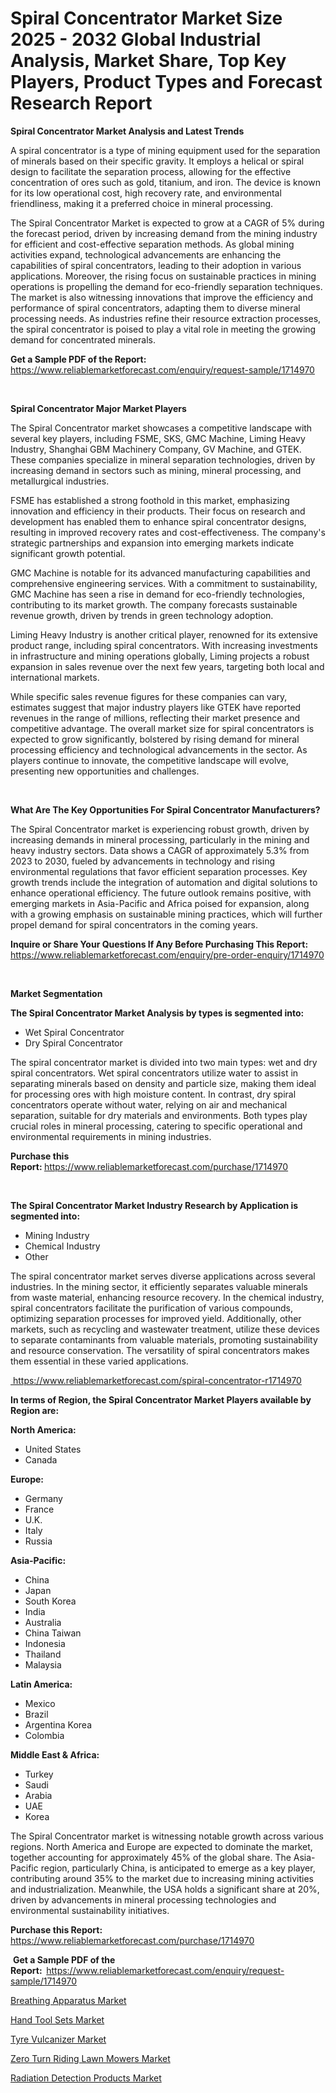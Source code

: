 <p><h1>Spiral Concentrator Market Size 2025 - 2032 Global Industrial Analysis, Market Share, Top Key Players, Product Types and Forecast Research Report</h1></p><p><strong>Spiral Concentrator Market Analysis and Latest Trends</strong></p>
<p><p>A spiral concentrator is a type of mining equipment used for the separation of minerals based on their specific gravity. It employs a helical or spiral design to facilitate the separation process, allowing for the effective concentration of ores such as gold, titanium, and iron. The device is known for its low operational cost, high recovery rate, and environmental friendliness, making it a preferred choice in mineral processing.</p><p>The Spiral Concentrator Market is expected to grow at a CAGR of 5% during the forecast period, driven by increasing demand from the mining industry for efficient and cost-effective separation methods. As global mining activities expand, technological advancements are enhancing the capabilities of spiral concentrators, leading to their adoption in various applications. Moreover, the rising focus on sustainable practices in mining operations is propelling the demand for eco-friendly separation techniques. The market is also witnessing innovations that improve the efficiency and performance of spiral concentrators, adapting them to diverse mineral processing needs. As industries refine their resource extraction processes, the spiral concentrator is poised to play a vital role in meeting the growing demand for concentrated minerals.</p></p>
<p><strong>Get a Sample PDF of the Report:&nbsp;</strong> <a href="https://www.reliablemarketforecast.com/enquiry/request-sample/1714970?utm_campaign=1840&utm_medium=2&utm_source=Github&utm_content=ia&utm_term=10042025&utm_id=spiral-concentrator">https://www.reliablemarketforecast.com/enquiry/request-sample/1714970</a></p>
<p>&nbsp;</p>
<p><strong>Spiral Concentrator Major Market Players</strong></p>
<p><p>The Spiral Concentrator market showcases a competitive landscape with several key players, including FSME, SKS, GMC Machine, Liming Heavy Industry, Shanghai GBM Machinery Company, GV Machine, and GTEK. These companies specialize in mineral separation technologies, driven by increasing demand in sectors such as mining, mineral processing, and metallurgical industries.</p><p>FSME has established a strong foothold in this market, emphasizing innovation and efficiency in their products. Their focus on research and development has enabled them to enhance spiral concentrator designs, resulting in improved recovery rates and cost-effectiveness. The company's strategic partnerships and expansion into emerging markets indicate significant growth potential.</p><p>GMC Machine is notable for its advanced manufacturing capabilities and comprehensive engineering services. With a commitment to sustainability, GMC Machine has seen a rise in demand for eco-friendly technologies, contributing to its market growth. The company forecasts sustainable revenue growth, driven by trends in green technology adoption.</p><p>Liming Heavy Industry is another critical player, renowned for its extensive product range, including spiral concentrators. With increasing investments in infrastructure and mining operations globally, Liming projects a robust expansion in sales revenue over the next few years, targeting both local and international markets.</p><p>While specific sales revenue figures for these companies can vary, estimates suggest that major industry players like GTEK have reported revenues in the range of millions, reflecting their market presence and competitive advantage. The overall market size for spiral concentrators is expected to grow significantly, bolstered by rising demand for mineral processing efficiency and technological advancements in the sector. As players continue to innovate, the competitive landscape will evolve, presenting new opportunities and challenges.</p></p>
<p>&nbsp;</p>
<p><strong>What Are The Key Opportunities For Spiral Concentrator Manufacturers?</strong></p>
<p><p>The Spiral Concentrator market is experiencing robust growth, driven by increasing demands in mineral processing, particularly in the mining and heavy industry sectors. Data shows a CAGR of approximately 5.3% from 2023 to 2030, fueled by advancements in technology and rising environmental regulations that favor efficient separation processes. Key growth trends include the integration of automation and digital solutions to enhance operational efficiency. The future outlook remains positive, with emerging markets in Asia-Pacific and Africa poised for expansion, along with a growing emphasis on sustainable mining practices, which will further propel demand for spiral concentrators in the coming years.</p></p>
<p><strong>Inquire or Share Your Questions If Any Before Purchasing This Report:</strong> <a href="https://www.reliablemarketforecast.com/enquiry/pre-order-enquiry/1714970?utm_campaign=1840&utm_medium=2&utm_source=Github&utm_content=ia&utm_term=10042025&utm_id=spiral-concentrator">https://www.reliablemarketforecast.com/enquiry/pre-order-enquiry/1714970</a></p>
<p>&nbsp;</p>
<p><strong>Market Segmentation</strong></p>
<p><strong>The Spiral Concentrator Market Analysis by types is segmented into:</strong></p>
<p><ul><li>Wet Spiral Concentrator</li><li>Dry Spiral Concentrator</li></ul></p>
<p><p>The spiral concentrator market is divided into two main types: wet and dry spiral concentrators. Wet spiral concentrators utilize water to assist in separating minerals based on density and particle size, making them ideal for processing ores with high moisture content. In contrast, dry spiral concentrators operate without water, relying on air and mechanical separation, suitable for dry materials and environments. Both types play crucial roles in mineral processing, catering to specific operational and environmental requirements in mining industries.</p></p>
<p><strong>Purchase this Report:&nbsp;</strong><a href="https://www.reliablemarketforecast.com/purchase/1714970?utm_campaign=1840&utm_medium=2&utm_source=Github&utm_content=ia&utm_term=10042025&utm_id=spiral-concentrator">https://www.reliablemarketforecast.com/purchase/1714970</a></p>
<p>&nbsp;</p>
<p><strong>The Spiral Concentrator Market Industry Research by Application is segmented into:</strong></p>
<p><ul><li>Mining Industry</li><li>Chemical Industry</li><li>Other</li></ul></p>
<p><p>The spiral concentrator market serves diverse applications across several industries. In the mining sector, it efficiently separates valuable minerals from waste material, enhancing resource recovery. In the chemical industry, spiral concentrators facilitate the purification of various compounds, optimizing separation processes for improved yield. Additionally, other markets, such as recycling and wastewater treatment, utilize these devices to separate contaminants from valuable materials, promoting sustainability and resource conservation. The versatility of spiral concentrators makes them essential in these varied applications.</p></p>
<p><a href="https://www.reliablemarketforecast.com/spiral-concentrator-r1714970?utm_campaign=1840&utm_medium=2&utm_source=Github&utm_content=ia&utm_term=10042025&utm_id=spiral-concentrator">&nbsp;https://www.reliablemarketforecast.com/spiral-concentrator-r1714970</a></p>
<p><strong>In terms of Region, the Spiral Concentrator Market Players available by Region are:</strong></p>
<p>
    <p> <strong> North America: </strong>
        <ul>
            <li>United States</li>
            <li>Canada</li>
        </ul>
        </p> 
    <p> <strong> Europe: </strong>
        <ul>
            <li>Germany</li>
            <li>France</li>
            <li>U.K.</li>
            <li>Italy</li>
            <li>Russia</li>
        </ul>
        </p> 
    <p> <strong> Asia-Pacific: </strong>
        <ul>
            <li>China</li>
            <li>Japan</li>
            <li>South Korea</li>
            <li>India</li>
            <li>Australia</li>
            <li>China Taiwan</li>
            <li>Indonesia</li>
            <li>Thailand</li>
            <li>Malaysia</li>
        </ul>
        </p> 
    <p> <strong> Latin America: </strong>
        <ul>
            <li>Mexico</li>
            <li>Brazil</li>
            <li>Argentina Korea</li>
            <li>Colombia</li>
        </ul>
        </p> 
    <p> <strong> Middle East & Africa: </strong>
        <ul>
            <li>Turkey</li>
            <li>Saudi</li>
            <li>Arabia</li>
            <li>UAE</li>
            <li>Korea</li>
        </ul>
    </p>
    </p>
<p><p>The Spiral Concentrator market is witnessing notable growth across various regions. North America and Europe are expected to dominate the market, together accounting for approximately 45% of the global share. The Asia-Pacific region, particularly China, is anticipated to emerge as a key player, contributing around 35% to the market due to increasing mining activities and industrialization. Meanwhile, the USA holds a significant share at 20%, driven by advancements in mineral processing technologies and environmental sustainability initiatives.</p></p>
<p><strong>Purchase this Report: </strong><a href="https://www.reliablemarketforecast.com/purchase/1714970?utm_campaign=1840&utm_medium=2&utm_source=Github&utm_content=ia&utm_term=10042025&utm_id=spiral-concentrator">https://www.reliablemarketforecast.com/purchase/1714970</a></p>
<p>&nbsp;<strong>Get a Sample PDF of the Report:&nbsp;&nbsp;</strong><a href="https://www.reliablemarketforecast.com/enquiry/request-sample/1714970?utm_campaign=1840&utm_medium=2&utm_source=Github&utm_content=ia&utm_term=10042025&utm_id=spiral-concentrator">https://www.reliablemarketforecast.com/enquiry/request-sample/1714970</a></p>
<p><strong></strong></p>
<p><p><a href="https://github.com/phillpfantis/Market-Research-Report-List-1/blob/main/breathing-apparatus-market.md?utm_campaign=1840&utm_medium=2&utm_source=Github&utm_content=ia&utm_term=10042025&utm_id=spiral-concentrator">Breathing Apparatus Market</a></p><p><a href="https://github.com/awwqamet/Market-Research-Report-List-1/blob/main/hand-tool-sets-market.md?utm_campaign=1840&utm_medium=2&utm_source=Github&utm_content=ia&utm_term=10042025&utm_id=spiral-concentrator">Hand Tool Sets Market</a></p><p><a href="https://github.com/stuwinawisa/Market-Research-Report-List-1/blob/main/tyre-vulcanizer-market.md?utm_campaign=1840&utm_medium=2&utm_source=Github&utm_content=ia&utm_term=10042025&utm_id=spiral-concentrator">Tyre Vulcanizer Market</a></p><p><a href="https://github.com/marcayaminig/Market-Research-Report-List-1/blob/main/zero-turn-riding-lawn-mowers-market.md?utm_campaign=1840&utm_medium=2&utm_source=Github&utm_content=ia&utm_term=10042025&utm_id=spiral-concentrator">Zero Turn Riding Lawn Mowers Market</a></p><p><a href="https://github.com/chillwervenu/Market-Research-Report-List-1/blob/main/radiation-detection-products-market.md?utm_campaign=1840&utm_medium=2&utm_source=Github&utm_content=ia&utm_term=10042025&utm_id=spiral-concentrator">Radiation Detection Products Market</a></p></p>